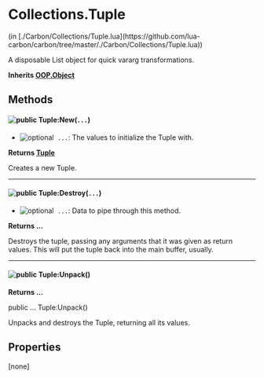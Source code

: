<link href="../../style.css" rel="stylesheet" type="text/css"/>
<h1 class="class-title">Collections.Tuple</h1>
<span class="file-link">(in [./Carbon/Collections/Tuple.lua](https://github.com/lua-carbon/carbon/tree/master/./Carbon/Collections/Tuple.lua))</span><br/>

A disposable List object for quick vararg transformations.

**Inherits [OOP.Object](Classes/OOP.Object)**

## Methods
<h4 class="method-name"><img alt="public" src="https://img.shields.io/badge/ -public-11b237.svg?style=flat-square" />  Tuple:New(<code>...</code>)</h4>

- <img alt="optional" src="https://img.shields.io/badge/%20-optional-0092e6.svg?style=flat-square" />&nbsp;&nbsp;`...`: The values to initialize the Tuple with.

**Returns  [Tuple](Classes/Collections.Tuple)**

Creates a new Tuple.

<hr/>
<h4 class="method-name"><img alt="public" src="https://img.shields.io/badge/ -public-11b237.svg?style=flat-square" />  Tuple:Destroy(<code>...</code>)</h4>

- <img alt="optional" src="https://img.shields.io/badge/%20-optional-0092e6.svg?style=flat-square" />&nbsp;&nbsp;`...`: Data to pipe through this method.

**Returns  ...**

Destroys the tuple, passing any arguments that it was given as return values.
This will put the tuple back into the main buffer, usually.

<hr/>
<h4 class="method-name"><img alt="public" src="https://img.shields.io/badge/ -public-11b237.svg?style=flat-square" />  Tuple:Unpack()</h4>



**Returns  ...**

public ... Tuple:Unpack()

Unpacks and destroys the Tuple, returning all its values.


## Properties
[none]
